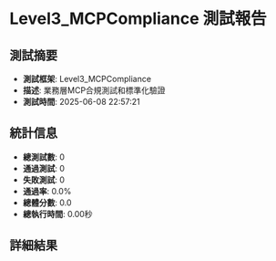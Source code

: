 # Level3_MCPCompliance 測試報告

## 測試摘要
- **測試框架**: Level3_MCPCompliance
- **描述**: 業務層MCP合規測試和標準化驗證
- **測試時間**: 2025-06-08 22:57:21

## 統計信息
- **總測試數**: 0
- **通過測試**: 0
- **失敗測試**: 0
- **通過率**: 0.0%
- **總體分數**: 0.0
- **總執行時間**: 0.00秒

## 詳細結果

